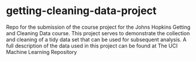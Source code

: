 # getting-cleaning-data-project
Repo for the submission of the course project for the Johns Hopkins Getting and Cleaning Data course.
This project serves to demonstrate the collection and cleaning of a tidy data set that can be used for subsequent analysis. A full description of the data used in this project can be found at The UCI Machine Learning Repository

